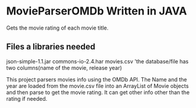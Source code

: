 # MovieParserOMDb Written in JAVA
Gets the movie rating of each movie title.

Files a libraries needed
------------------------
json-simple-1.1.jar
commons-io-2.4.har
movies.csv      'the database/file has two columns(name of the movie, release year) 

This project parsers movies info using the OMDb API. The Name and the year are loaded from the movie.csv file
into an ArrayList of Movie objects and then parse to get the movie rating. It can get other info other than the 
rating if needed.

